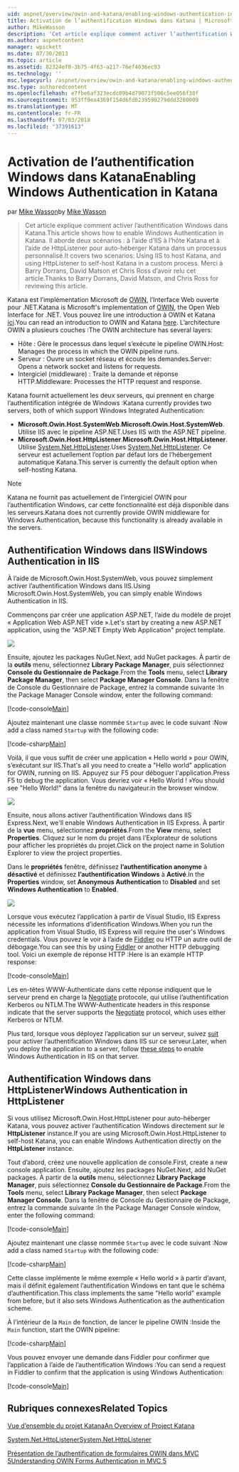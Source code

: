 ```yaml
---
uid: aspnet/overview/owin-and-katana/enabling-windows-authentication-in-katana
title: Activation de l’authentification Windows dans Katana | Microsoft Docs
author: MikeWasson
description: 'Cet article explique comment activer l’authentification Windows dans Katana. Il aborde deux scénarios : à l’aide d’IIS à l’hôte Katana et à l’aide de HttpListener pour auto-héberger Kat...'
ms.author: aspnetcontent
manager: wpickett
ms.date: 07/30/2013
ms.topic: article
ms.assetid: 82324ef0-3b75-4f63-a217-76ef4036ec93
ms.technology: ''
msc.legacyurl: /aspnet/overview/owin-and-katana/enabling-windows-authentication-in-katana
msc.type: authoredcontent
ms.openlocfilehash: e7fbe6af323ecdc09b4d79073f506c5ee056f30f
ms.sourcegitcommit: 953ff9ea4369f154d6fd0239599279ddd3280009
ms.translationtype: MT
ms.contentlocale: fr-FR
ms.lasthandoff: 07/03/2018
ms.locfileid: "37391613"
---
```

<a name="enabling-windows-authentication-in-katana"></a><span data-ttu-id="e348a-104">Activation de l’authentification Windows dans Katana</span><span class="sxs-lookup"><span data-stu-id="e348a-104">Enabling Windows Authentication in Katana</span></span>
====================
<span data-ttu-id="e348a-105">par [Mike Wasson](https://github.com/MikeWasson)</span><span class="sxs-lookup"><span data-stu-id="e348a-105">by [Mike Wasson](https://github.com/MikeWasson)</span></span>

> <span data-ttu-id="e348a-106">Cet article explique comment activer l’authentification Windows dans Katana.</span><span class="sxs-lookup"><span data-stu-id="e348a-106">This article shows how to enable Windows Authentication in Katana.</span></span> <span data-ttu-id="e348a-107">Il aborde deux scénarios : à l’aide d’IIS à l’hôte Katana et à l’aide de HttpListener pour auto-héberger Katana dans un processus personnalisé.</span><span class="sxs-lookup"><span data-stu-id="e348a-107">It covers two scenarios: Using IIS to host Katana, and using HttpListener to self-host Katana in a custom process.</span></span> <span data-ttu-id="e348a-108">Merci à Barry Dorrans, David Matson et Chris Ross d’avoir relu cet article.</span><span class="sxs-lookup"><span data-stu-id="e348a-108">Thanks to Barry Dorrans, David Matson, and Chris Ross for reviewing this article.</span></span>


<span data-ttu-id="e348a-109">Katana est l’implémentation Microsoft de [OWIN](http://owin.org/), l’Interface Web ouverte pour .NET.</span><span class="sxs-lookup"><span data-stu-id="e348a-109">Katana is Microsoft's implementation of [OWIN](http://owin.org/), the Open Web Interface for .NET.</span></span> <span data-ttu-id="e348a-110">Vous pouvez lire une introduction à OWIN et Katana [ici](an-overview-of-project-katana.md).</span><span class="sxs-lookup"><span data-stu-id="e348a-110">You can read an introduction to OWIN and Katana [here](an-overview-of-project-katana.md).</span></span> <span data-ttu-id="e348a-111">L’architecture OWIN a plusieurs couches :</span><span class="sxs-lookup"><span data-stu-id="e348a-111">The OWIN architecture has several layers:</span></span>

- <span data-ttu-id="e348a-112">Hôte : Gère le processus dans lequel s’exécute le pipeline OWIN.</span><span class="sxs-lookup"><span data-stu-id="e348a-112">Host: Manages the process in which the OWIN pipeline runs.</span></span>
- <span data-ttu-id="e348a-113">Serveur : Ouvre un socket réseau et écoute les demandes.</span><span class="sxs-lookup"><span data-stu-id="e348a-113">Server: Opens a network socket and listens for requests.</span></span>
- <span data-ttu-id="e348a-114">Intergiciel (middleware) : Traite la demande et réponse HTTP.</span><span class="sxs-lookup"><span data-stu-id="e348a-114">Middleware: Processes the HTTP request and response.</span></span>

<span data-ttu-id="e348a-115">Katana fournit actuellement les deux serveurs, qui prennent en charge l’authentification intégrée de Windows :</span><span class="sxs-lookup"><span data-stu-id="e348a-115">Katana currently provides two servers, both of which support Windows Integrated Authentication:</span></span>

- <span data-ttu-id="e348a-116">**Microsoft.Owin.Host.SystemWeb**.</span><span class="sxs-lookup"><span data-stu-id="e348a-116">**Microsoft.Owin.Host.SystemWeb**.</span></span> <span data-ttu-id="e348a-117">Utilise IIS avec le pipeline ASP.NET.</span><span class="sxs-lookup"><span data-stu-id="e348a-117">Uses IIS with the ASP.NET pipeline.</span></span>
- <span data-ttu-id="e348a-118">**Microsoft.Owin.Host.HttpListener**.</span><span class="sxs-lookup"><span data-stu-id="e348a-118">**Microsoft.Owin.Host.HttpListener**.</span></span> <span data-ttu-id="e348a-119">Utilise [System.Net.HttpListener](https://msdn.microsoft.com/library/system.net.httplistener.aspx).</span><span class="sxs-lookup"><span data-stu-id="e348a-119">Uses [System.Net.HttpListener](https://msdn.microsoft.com/library/system.net.httplistener.aspx).</span></span> <span data-ttu-id="e348a-120">Ce serveur est actuellement l’option par défaut lors de l’hébergement automatique Katana.</span><span class="sxs-lookup"><span data-stu-id="e348a-120">This server is currently the default option when self-hosting Katana.</span></span>

> [!NOTE]
> <span data-ttu-id="e348a-121">Katana ne fournit pas actuellement de l’intergiciel OWIN pour l’authentification Windows, car cette fonctionnalité est déjà disponible dans les serveurs.</span><span class="sxs-lookup"><span data-stu-id="e348a-121">Katana does not currently provide OWIN middleware for Windows Authentication, because this functionality is already available in the servers.</span></span>


## <a name="windows-authentication-in-iis"></a><span data-ttu-id="e348a-122">Authentification Windows dans IIS</span><span class="sxs-lookup"><span data-stu-id="e348a-122">Windows Authentication in IIS</span></span>

<span data-ttu-id="e348a-123">À l’aide de Microsoft.Owin.Host.SystemWeb, vous pouvez simplement activer l’authentification Windows dans IIS.</span><span class="sxs-lookup"><span data-stu-id="e348a-123">Using Microsoft.Owin.Host.SystemWeb, you can simply enable Windows Authentication in IIS.</span></span>

<span data-ttu-id="e348a-124">Commençons par créer une application ASP.NET, l’aide du modèle de projet « Application Web ASP.NET vide ».</span><span class="sxs-lookup"><span data-stu-id="e348a-124">Let's start by creating a new ASP.NET application, using the "ASP.NET Empty Web Application" project template.</span></span>

![](enabling-windows-authentication-in-katana/_static/image1.png)

<span data-ttu-id="e348a-125">Ensuite, ajoutez les packages NuGet.</span><span class="sxs-lookup"><span data-stu-id="e348a-125">Next, add NuGet packages.</span></span> <span data-ttu-id="e348a-126">À partir de la **outils** menu, sélectionnez **Library Package Manager**, puis sélectionnez **Console du Gestionnaire de Package**.</span><span class="sxs-lookup"><span data-stu-id="e348a-126">From the **Tools** menu, select **Library Package Manager**, then select **Package Manager Console**.</span></span> <span data-ttu-id="e348a-127">Dans la fenêtre de Console du Gestionnaire de Package, entrez la commande suivante :</span><span class="sxs-lookup"><span data-stu-id="e348a-127">In the Package Manager Console window, enter the following command:</span></span>

[!code-console[Main](enabling-windows-authentication-in-katana/samples/sample1.cmd)]

<span data-ttu-id="e348a-128">Ajoutez maintenant une classe nommée `Startup` avec le code suivant :</span><span class="sxs-lookup"><span data-stu-id="e348a-128">Now add a class named `Startup` with the following code:</span></span>

[!code-csharp[Main](enabling-windows-authentication-in-katana/samples/sample2.cs)]

<span data-ttu-id="e348a-129">Voilà, il que vous suffit de créer une application « Hello world » pour OWIN, s’exécutant sur IIS.</span><span class="sxs-lookup"><span data-stu-id="e348a-129">That's all you need to create a "Hello world" application for OWIN, running on IIS.</span></span> <span data-ttu-id="e348a-130">Appuyez sur F5 pour déboguer l'application.</span><span class="sxs-lookup"><span data-stu-id="e348a-130">Press F5 to debug the application.</span></span> <span data-ttu-id="e348a-131">Vous devriez voir « Hello World ! »</span><span class="sxs-lookup"><span data-stu-id="e348a-131">You should see "Hello World!"</span></span> <span data-ttu-id="e348a-132">dans la fenêtre du navigateur.</span><span class="sxs-lookup"><span data-stu-id="e348a-132">in the browser window.</span></span>

![](enabling-windows-authentication-in-katana/_static/image2.png)

<span data-ttu-id="e348a-133">Ensuite, nous allons activer l’authentification Windows dans IIS Express.</span><span class="sxs-lookup"><span data-stu-id="e348a-133">Next, we'll enable Windows Authentication in IIS Express.</span></span> <span data-ttu-id="e348a-134">À partir de la **vue** menu, sélectionnez **propriétés**.</span><span class="sxs-lookup"><span data-stu-id="e348a-134">From the **View** menu, select **Properties**.</span></span> <span data-ttu-id="e348a-135">Cliquez sur le nom du projet dans l’Explorateur de solutions pour afficher les propriétés du projet.</span><span class="sxs-lookup"><span data-stu-id="e348a-135">Click on the project name in Solution Explorer to view the project properties.</span></span>

<span data-ttu-id="e348a-136">Dans le **propriétés** fenêtre, définissez **l’authentification anonyme** à **désactivé** et définissez **l’authentification Windows** à  **Activé**.</span><span class="sxs-lookup"><span data-stu-id="e348a-136">In the **Properties** window, set **Anonymous Authentication** to **Disabled** and set **Windows Authentication** to **Enabled**.</span></span>

![](enabling-windows-authentication-in-katana/_static/image3.png)

<span data-ttu-id="e348a-137">Lorsque vous exécutez l’application à partir de Visual Studio, IIS Express nécessite les informations d’identification Windows.</span><span class="sxs-lookup"><span data-stu-id="e348a-137">When you run the application from Visual Studio, IIS Express will require the user's Windows credentials.</span></span> <span data-ttu-id="e348a-138">Vous pouvez le voir à l’aide de [Fiddler](http://fiddler2.com/home) ou HTTP un autre outil de débogage.</span><span class="sxs-lookup"><span data-stu-id="e348a-138">You can see this by using [Fiddler](http://fiddler2.com/home) or another HTTP debugging tool.</span></span> <span data-ttu-id="e348a-139">Voici un exemple de réponse HTTP :</span><span class="sxs-lookup"><span data-stu-id="e348a-139">Here is an example HTTP response:</span></span>

[!code-console[Main](enabling-windows-authentication-in-katana/samples/sample3.cmd?highlight=1,5-6)]

<span data-ttu-id="e348a-140">Les en-têtes WWW-Authenticate dans cette réponse indiquent que le serveur prend en charge la [Negotiate](http://www.ietf.org/rfc/rfc4559.txt) protocole, qui utilise l’authentification Kerberos ou NTLM.</span><span class="sxs-lookup"><span data-stu-id="e348a-140">The WWW-Authenticate headers in this response indicate that the server supports the [Negotiate](http://www.ietf.org/rfc/rfc4559.txt) protocol, which uses either Kerberos or NTLM.</span></span>

<span data-ttu-id="e348a-141">Plus tard, lorsque vous déployez l’application sur un serveur, suivez [suit](https://www.iis.net/configreference/system.webserver/security/authentication/windowsauthentication) pour activer l’authentification Windows dans IIS sur ce serveur.</span><span class="sxs-lookup"><span data-stu-id="e348a-141">Later, when you deploy the application to a server, follow [these steps](https://www.iis.net/configreference/system.webserver/security/authentication/windowsauthentication) to enable Windows Authentication in IIS on that server.</span></span>

## <a name="windows-authentication-in-httplistener"></a><span data-ttu-id="e348a-142">Authentification Windows dans HttpListener</span><span class="sxs-lookup"><span data-stu-id="e348a-142">Windows Authentication in HttpListener</span></span>

<span data-ttu-id="e348a-143">Si vous utilisez Microsoft.Owin.Host.HttpListener pour auto-héberger Katana, vous pouvez activer l’authentification Windows directement sur le **HttpListener** instance.</span><span class="sxs-lookup"><span data-stu-id="e348a-143">If you are using Microsoft.Owin.Host.HttpListener to self-host Katana, you can enable Windows Authentication directly on the **HttpListener** instance.</span></span>

<span data-ttu-id="e348a-144">Tout d’abord, créez une nouvelle application de console.</span><span class="sxs-lookup"><span data-stu-id="e348a-144">First, create a new console application.</span></span> <span data-ttu-id="e348a-145">Ensuite, ajoutez les packages NuGet.</span><span class="sxs-lookup"><span data-stu-id="e348a-145">Next, add NuGet packages.</span></span> <span data-ttu-id="e348a-146">À partir de la **outils** menu, sélectionnez **Library Package Manager**, puis sélectionnez **Console du Gestionnaire de Package**.</span><span class="sxs-lookup"><span data-stu-id="e348a-146">From the **Tools** menu, select **Library Package Manager**, then select **Package Manager Console**.</span></span> <span data-ttu-id="e348a-147">Dans la fenêtre de Console du Gestionnaire de Package, entrez la commande suivante :</span><span class="sxs-lookup"><span data-stu-id="e348a-147">In the Package Manager Console window, enter the following command:</span></span>

[!code-console[Main](enabling-windows-authentication-in-katana/samples/sample4.cmd)]

<span data-ttu-id="e348a-148">Ajoutez maintenant une classe nommée `Startup` avec le code suivant :</span><span class="sxs-lookup"><span data-stu-id="e348a-148">Now add a class named `Startup` with the following code:</span></span>

[!code-csharp[Main](enabling-windows-authentication-in-katana/samples/sample5.cs)]

<span data-ttu-id="e348a-149">Cette classe implémente le même exemple « Hello world » à partir d’avant, mais il définit également l’authentification Windows en tant que le schéma d’authentification.</span><span class="sxs-lookup"><span data-stu-id="e348a-149">This class implements the same "Hello world" example from before, but it also sets Windows Authentication as the authentication scheme.</span></span>

<span data-ttu-id="e348a-150">À l’intérieur de la `Main` de fonction, de lancer le pipeline OWIN :</span><span class="sxs-lookup"><span data-stu-id="e348a-150">Inside the `Main` function, start the OWIN pipeline:</span></span>

[!code-csharp[Main](enabling-windows-authentication-in-katana/samples/sample6.cs)]

<span data-ttu-id="e348a-151">Vous pouvez envoyer une demande dans Fiddler pour confirmer que l’application à l’aide de l’authentification Windows :</span><span class="sxs-lookup"><span data-stu-id="e348a-151">You can send a request in Fiddler to confirm that the application is using Windows Authentication:</span></span>

[!code-console[Main](enabling-windows-authentication-in-katana/samples/sample7.cmd?highlight=1,4-5)]

## <a name="related-topics"></a><span data-ttu-id="e348a-152">Rubriques connexes</span><span class="sxs-lookup"><span data-stu-id="e348a-152">Related Topics</span></span>

[<span data-ttu-id="e348a-153">Vue d’ensemble du projet Katana</span><span class="sxs-lookup"><span data-stu-id="e348a-153">An Overview of Project Katana</span></span>](an-overview-of-project-katana.md)

[<span data-ttu-id="e348a-154">System.Net.HttpListener</span><span class="sxs-lookup"><span data-stu-id="e348a-154">System.Net.HttpListener</span></span>](https://msdn.microsoft.com/library/system.net.httplistener.aspx)

[<span data-ttu-id="e348a-155">Présentation de l’authentification de formulaires OWIN dans MVC 5</span><span class="sxs-lookup"><span data-stu-id="e348a-155">Understanding OWIN Forms Authentication in MVC 5</span></span>](https://blogs.msdn.com/b/webdev/archive/2013/07/03/understanding-owin-forms-authentication-in-mvc-5.aspx)
